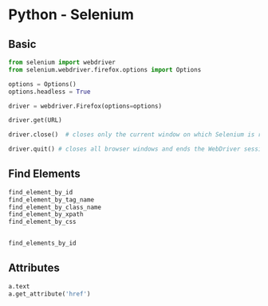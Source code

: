 # Python - Selenium


## Basic

```python
from selenium import webdriver
from selenium.webdriver.firefox.options import Options

options = Options()
options.headless = True

driver = webdriver.Firefox(options=options)

driver.get(URL)

driver.close()  # closes only the current window on which Selenium is running

driver.quit() # closes all browser windows and ends the WebDriver session.


```

## Find Elements

```python
find_element_by_id
find_element_by_tag_name
find_element_by_class_name
find_element_by_xpath
find_element_by_css


find_elements_by_id

```

## Attributes


```python
a.text
a.get_attribute('href')
```



